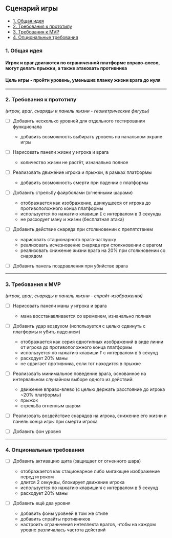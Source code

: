 ## Сценарий игры <!-- omit in toc -->

- [1. Общая идея](#1-общая-идея)
- [2. Требования к прототипу](#2-требования-к-прототипу)
- [3. Требования к MVP](#3-требования-к-mvp)
- [4. Опциональные требования](#4-опциональные-требования)

### 1. Общая идея

#### Игрок и враг двигаются по ограниченной платформе вправо-влево, могут делать прыжки, а также атаковать противника

#### Цель игры - пройти уровень, уменьшив планку жизни врага до нуля

---

### 2. Требования к прототипу

_(игрок, враг, снаряды и панель жизни - геометрические фигуры)_

- [ ] Добавить несколько уровней для отдельного тестирования функционала

  - добавить возможность выбирать уровень на начальном экране игры

- [ ] Нарисовать панели жизни у игрока и врага

  - количество жизни не растёт, изначально полное

- [ ] Реализовать движение игрока и прыжки, в рамках платформы

  - добавить возможность смерти при падении с платформы

- [ ] Добавить стрельбу файрболами (огненными шарами)

  - отображается как изображение, движущееся от игрока до противоположного конца платформы
  - используется по нажатию клавиши `E` с интервалом в 3 секунды
  - не расходует ману и жизни (бесплатная атака)

- [ ] Добавить действие снаряда при столкновении с препятствием

  - нарисовать стационарного врага-заглушку
  - реализовать исчезновение снаряда при столкновении с врагом
  - реализовать снижение жизни врага на 20% при столкновении со снарядом

- [ ] Добавить панель поздравления при убийстве врага

---

### 3. Требования к MVP

_(игрок, враг, снаряды и панель жизни - спрайт-изображения)_

- [ ] Нарисовать панели маны у игрока и врага

  - мана восстанавливается со временем, изначально полная

- [ ] Добавить удар воздухом (используется с целью сдвинуть с платформы и убить падением)

  - отображается как серия однотипных изображений в виде линии от игрока до противоположного конца платформы
  - используется по нажатию клавиши `F` с интервалом в 5 секунд
  - расходует 20% маны
  - не сдвигает противника, если тот находится в прыжке

- [ ] Реализовать минимальное поведение врага, основанное на интервальном случайном выборе одного из действий:

  - движение вправо-влево (с целью держать расстояние до игрока ~20% платформы)
  - прыжок
  - стрельба огненным шаром

- [ ] Реализовать воздействие снарядов на игрока, снижение его жизни и панель конца игры при смерти игрока

- [ ] Добавить фон уровня

---

### 4. Опциональные требования

- [ ] Добавить активацию щита (защищает от огненного шара)

  - отображается как стационарное либо мигающее изображение перед игроком
  - длится 2 секунды, блокирует движение игрока
  - используется по нажатию клавиши `W` с интервалом в 5 секунд
  - расходует 20% маны

- [ ] Добавить ещё два уровня
  - добавить фоны уровней в том же стиле
  - добавить спрайты противников
  - настроить ограничения интеллекта врагов, чтобы на каждом уровне различалась частота действий
